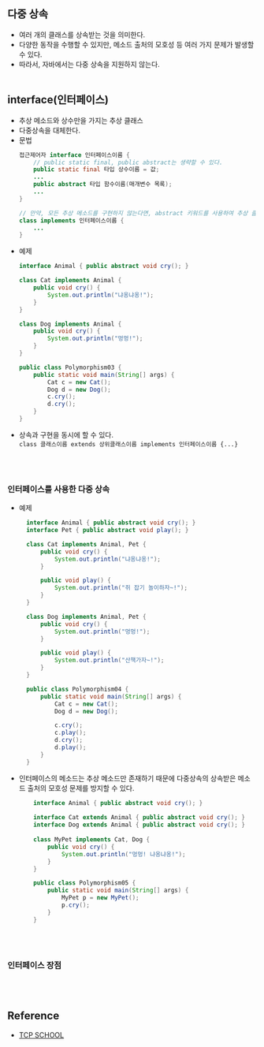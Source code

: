## 다중 상속
* 여러 개의 클래스를 상속받는 것을 의미한다.
* 다양한 동작을 수행할 수 있지만, 메소드 출처의 모호성 등 여러 가지 문제가 발생할 수 있다.
* 따라서, 자바에서는 다중 상속을 지원하지 않는다.
<br><br>
## interface(인터페이스)
* 추상 메소드와 상수만을 가지는 추상 클래스
* 다중상속을 대체한다.
* 문법
    ```java
    접근제어자 interface 인터페이스이름 {
        // public static final, public abstract는 생략할 수 있다.
        public static final 타입 상수이름 = 값;
        ...
        public abstract 타입 함수이름(매개변수 목록);
        ...
    }

    // 만약, 모든 추상 메소드를 구현하지 않는다면, abstract 키워드를 사용하여 추상 클래스로 선언해야 한다.
    class implements 인터페이스이름 {
        ...
    }
    ```
* 예제
    ```java
    interface Animal { public abstract void cry(); }

    class Cat implements Animal {
        public void cry() {
            System.out.println("냐옹냐옹!");
        }
    }

    class Dog implements Animal {
        public void cry() {
            System.out.println("멍멍!");
        }
    }

    public class Polymorphism03 {
        public static void main(String[] args) {
            Cat c = new Cat();
            Dog d = new Dog();
            c.cry();
            d.cry();
        }
    }
    ```
* 상속과 구현을 동시에 할 수 있다. <br>
  ``class 클래스이름 extends 상위클래스이름 implements 인터페이스이름 {...}``

<br><br>

### 인터페이스를 사용한 다중 상속
* 예제
  ```java
    interface Animal { public abstract void cry(); }
    interface Pet { public abstract void play(); }

    class Cat implements Animal, Pet {
        public void cry() {
            System.out.println("냐옹냐옹!");
        }

        public void play() {
            System.out.println("쥐 잡기 놀이하자~!");
        }
    }

    class Dog implements Animal, Pet {
        public void cry() {
            System.out.println("멍멍!");
        }

        public void play() {
            System.out.println("산책가자~!");
        }
    }

    public class Polymorphism04 {
        public static void main(String[] args) {
            Cat c = new Cat();
            Dog d = new Dog();

            c.cry();
            c.play();
            d.cry();
            d.play();
        }
    } 
  ```
* 인터페이스의 메소드는 추상 메소드만 존재하기 때문에 다중상속의 상속받은 메소드 출처의 모호성 문제를 방지할 수 있다.
    ```java
        interface Animal { public abstract void cry(); }
        
        interface Cat extends Animal { public abstract void cry(); }
        interface Dog extends Animal { public abstract void cry(); }
        
        class MyPet implements Cat, Dog {
            public void cry() {
                System.out.println("멍멍! 냐옹냐옹!");
            }
        }

        public class Polymorphism05 {
            public static void main(String[] args) {
                MyPet p = new MyPet();
                p.cry();
            }
        }
    ```
<br><br>

### 인터페이스 장점

<br><br>
## Reference
* [TCP SCHOOL](http://www.tcpschool.com/java/java_polymorphism_interface)